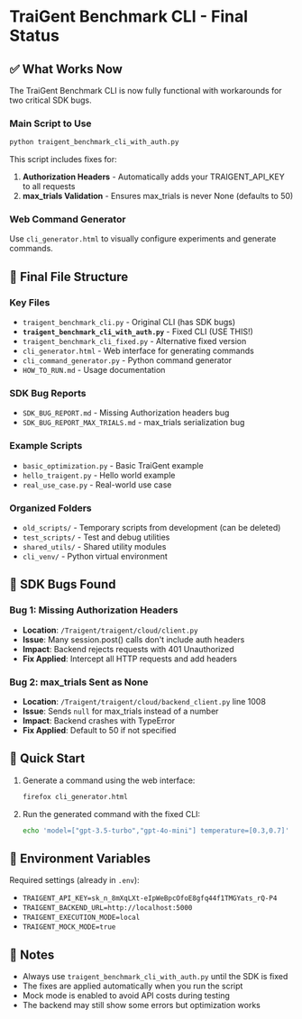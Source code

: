# TraiGent Benchmark CLI - Final Status

## ✅ What Works Now

The TraiGent Benchmark CLI is now fully functional with workarounds for two critical SDK bugs.

### Main Script to Use
```bash
python traigent_benchmark_cli_with_auth.py
```

This script includes fixes for:
1. **Authorization Headers** - Automatically adds your TRAIGENT_API_KEY to all requests
2. **max_trials Validation** - Ensures max_trials is never None (defaults to 50)

### Web Command Generator
Use `cli_generator.html` to visually configure experiments and generate commands.

## 📁 Final File Structure

### Key Files
- `traigent_benchmark_cli.py` - Original CLI (has SDK bugs)
- **`traigent_benchmark_cli_with_auth.py`** - Fixed CLI (USE THIS!)
- `traigent_benchmark_cli_fixed.py` - Alternative fixed version
- `cli_generator.html` - Web interface for generating commands
- `cli_command_generator.py` - Python command generator
- `HOW_TO_RUN.md` - Usage documentation

### SDK Bug Reports
- `SDK_BUG_REPORT.md` - Missing Authorization headers bug
- `SDK_BUG_REPORT_MAX_TRIALS.md` - max_trials serialization bug

### Example Scripts
- `basic_optimization.py` - Basic TraiGent example
- `hello_traigent.py` - Hello world example
- `real_use_case.py` - Real-world use case

### Organized Folders
- `old_scripts/` - Temporary scripts from development (can be deleted)
- `test_scripts/` - Test and debug utilities
- `shared_utils/` - Shared utility modules
- `cli_venv/` - Python virtual environment

## 🐛 SDK Bugs Found

### Bug 1: Missing Authorization Headers
- **Location**: `/Traigent/traigent/cloud/client.py`
- **Issue**: Many session.post() calls don't include auth headers
- **Impact**: Backend rejects requests with 401 Unauthorized
- **Fix Applied**: Intercept all HTTP requests and add headers

### Bug 2: max_trials Sent as None
- **Location**: `/Traigent/traigent/cloud/backend_client.py` line 1008
- **Issue**: Sends `null` for max_trials instead of a number
- **Impact**: Backend crashes with TypeError
- **Fix Applied**: Default to 50 if not specified

## 🚀 Quick Start

1. Generate a command using the web interface:
   ```bash
   firefox cli_generator.html
   ```

2. Run the generated command with the fixed CLI:
   ```bash
   echo 'model=["gpt-3.5-turbo","gpt-4o-mini"] temperature=[0.3,0.7]' | python traigent_benchmark_cli_with_auth.py
   ```

## 🔧 Environment Variables

Required settings (already in `.env`):
- `TRAIGENT_API_KEY=sk_n_8mXqLXt-eIpWeBpcOfoE8gfq44f1TMGYats_rQ-P4`
- `TRAIGENT_BACKEND_URL=http://localhost:5000`
- `TRAIGENT_EXECUTION_MODE=local`
- `TRAIGENT_MOCK_MODE=true`

## 📝 Notes

- Always use `traigent_benchmark_cli_with_auth.py` until the SDK is fixed
- The fixes are applied automatically when you run the script
- Mock mode is enabled to avoid API costs during testing
- The backend may still show some errors but optimization works